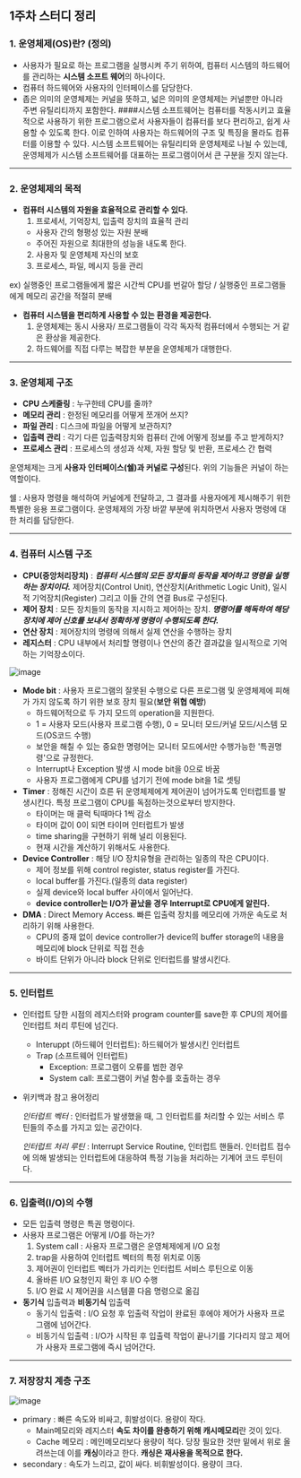 ## 1주차 스터디 정리

### 1. 운영체제(OS)란? (정의)
- 사용자가 필요로 하는 프로그램을 실행시켜 주기 위하여, 컴퓨터 시스템의 하드웨어를 관리하는 **시스템 소프트 웨어**의 하나이다.
- 컴퓨터 하드웨어와 사용자의 인터페이스를 담당한다.
- 좁은 의미의 운영체제는 커널을 뜻하고, 넓은 의미의 운영체제는 커널뿐만 아니라 주변 유틸리티까지 포함한다.
####시스템 소프트웨어는 컴퓨터를 작동시키고 효율적으로 사용하기 위한 프로그램으로서 사용자들이 컴퓨터를 보다 편리하고, 쉽게 사용할 수 있도록 한다. 이로 인하여 사용자는 하드웨어의 구조 및 특징을 몰라도 컴퓨터를 이용할 수 있다.
시스템 소프트웨어는 유틸리티와 운영체제로 나뉠 수 있는데, 운영체제가 시스템 소프트웨어를 대표하는 프로그램이어서 큰 구분을 짓지 않는다.

---
### 2. 운영체제의 목적
+ **컴퓨터 시스템의 자원을 효율적으로 관리할 수 있다.**
  1. 프로세서, 기억장치, 입출력 장치의 효율적 관리
  + 사용자 간의 형평성 있는 자원 분배
  + 주어진 자원으로 최대한의 성능을 내도록 한다.
  2. 사용자 및 운영체제 자신의 보호
  3. 프로세스, 파일, 메시지 등을 관리
  
ex) 실행중인 프로그램들에게 짧은 시간씩 CPU를 번갈아 할당 / 실행중인 프로그램들에게 메모리 공간을 적절히 분배

+ **컴퓨터 시스템을 편리하게 사용할 수 있는 환경을 제공한다.**
  1. 운영체제는 동시 사용자/ 프로그램들이 각각 독자적 컴퓨터에서 수행되는 거 같은 환상을 제공한다.
  2. 하드웨어를 직접 다루는 복잡한 부분을 운영체제가 대행한다.
---
  ### 3. 운영체제 구조
+ **CPU 스케줄링** : 누구한테 CPU를 줄까?
+ **메모리 관리** : 한정된 메모리를 어떻게 쪼개어 쓰지?
+ **파일 관리** : 디스크에 파일을 어떻게 보관하지?
+ **입출력 관리** : 각기 다른 입출력장치와 컴퓨터 간에 어떻게 정보를 주고 받게하지?
+ **프로세스 관리** : 프로세스의 생성과 삭제, 자원 할당 및 반환, 프로세스 간 협력

운영체제는 크게 **사용자 인터페이스(쉘)과 커널로 구성**된다. 위의 기능들은 커널이 하는 역할이다. 

쉘 : 사용자 명령을 해석하여 커널에게 전달하고, 그 결과를 사용자에게 제시해주기 위한 특별한 응용 프로그램이다. 운영체제의 가장 바깥 부분에 위치하면서 사용자 명령에 대한 처리를 담당한다.

---
  ### 4. 컴퓨터 시스템 구조
+ **CPU(중앙처리장치)** : ***컴퓨터 시스템의 모든 장치들의 동작을 제어하고 명령을 실행하는 장치이다.*** 제어장치(Control Unit), 연산장치(Arithmetic Logic Unit), 일시적 기억장치(Register) 그리고 이들 간의 연결 Bus로 구성된다.
+ **제어 장치** : 모든 장치들의 동작을 지시하고 제어하는 장치. ***명령어를 해독하여 해당 장치에 제어 신호를 보내서 정확하게 명령이 수행되도록 한다.*** 
+ **연산 장치** : 제어장치의 명령에 의해서 실제 연산을 수행하는 장치
+ **레지스터** : CPU 내부에서 처리할 명령이나 연산의 중간 결과값을 일시적으로 기억하는 기억장소이다.

![image](https://user-images.githubusercontent.com/94590894/186607119-178be6db-91f0-49e2-960c-528c09bd64a5.png)

  + **Mode bit** : 사용자 프로그램의 잘못된 수행으로 다른 프로그램 및 운영체제에 피해가 가지 않도록 하기 위한 보호 장치 필요(**보안 위협 예방**)
    + 하드웨어적으로 두 가지 모드의 operation을 지원한다.
    + 1 = 사용자 모드(사용자 프로그램 수행), 0 = 모니터 모드/커널 모드/시스템 모드(OS코드 수행)
    + 보안을 해칠 수 있는 중요한 명령어는 모니터 모드에서만 수행가능한 '특권명령'으로 규정한다.
    + Interrupt나 Exception 발생 시 mode bit을 0으로 바꿈
    + 사용자 프로그램에게 CPU를 넘기기 전에 mode bit을 1로 셋팅
  + **Timer** : 정해진 시간이 흐른 뒤 운영체제에게 제어권이 넘어가도록 인터럽트를 발생시킨다. 특정 프로그램이 CPU를 독점하는것으로부터 방지한다.
    + 타이머는 매 클럭 틱때마다 1씩 감소
    + 타이머 값이 0이 되면 타이머 인터럽트가 발생
    + time sharing을 구현하기 위해 널리 이용된다.
    + 현재 시간을 계산하기 위해서도 사용한다.
  + **Device Controller** : 해당 I/O 장치유형을 관리하는 일종의 작은 CPU이다.
    + 제어 정보를 위해 control register, status register를 가진다.
    + local buffer를 가진다.(일종의 data register)
    + 실제 device와 local buffer 사이에서 일어난다.
    + **device controller는 I/O가 끝났을 경우 Interrupt로 CPU에게 알린다.**
  + **DMA** : Direct Memory Access. 빠른 입출력 장치를 메모리에 가까운 속도로 처리하기 위해 사용한다.
    + CPU의 중재 없이 device controller가 device의 buffer storage의 내용을 메모리에 block 단위로 직접 전송
    + 바이트 단위가 아니라 block 단위로 인터럽트를 발생시킨다.

---
### 5. 인터럽트
+ 인터럽트 당한 시점의 레지스터와 program counter를 save한 후 CPU의 제어를 인터럽트 처리 루틴에 넘긴다.
  + Interuppt (하드웨어 인터럽트): 하드웨어가 발생시킨 인터럽트
  + Trap (소프트웨어 인터럽트)
    + Exception: 프로그램이 오류를 범한 경우
    + System call: 프로그램이 커널 함수를 호출하는 경우
    
  
+ 위키백과 참고 용어정리

  *인터럽트 벡터* : 인터럽트가 발생했을 때, 그 인터럽트를 처리할 수 있는 서비스 루틴들의 주소를 가지고 있는 공간이다.

  *인터럽트 처리 루틴* : Interrupt Service Routine, 인터럽트 핸들러. 인터럽트 접수에 의해 발생되는 인터럽트에 대응하여 특정 기능을 처리하는 기계어 코드 루틴이다.

---
### 6. 입출력(I/O)의 수행
+ 모든 입출력 명령은 특권 명령이다.
+ 사용자 프로그램은 어떻게 I/O를 하는가?
  1. System call : 사용자 프로그램은 운영체제에게 I/O 요청
  2. trap을 사용하여 인터럽트 벡터의 특정 위치로 이동
  3. 제어권이 인터럽트 벡터가 가리키는 인터럽트 서비스 루틴으로 이동
  4. 올바른 I/O 요청인지 확인 후 I/O 수행
  5. I/O 완료 시 제어권을 시스템콜 다음 명령으로 옮김
+ **동기식** 입출력과 **비동기식** 입출력
  + 동기식 입출력 : I/O 요청 후 입출력 작업이 완료된 후에야 제어가 사용자 프로그램에 넘어간다.
  + 비동기식 입출력 : I/O가 시작된 후 입출력 작업이 끝나기를 기다리지 않고 제어가 사용자 프로그램에 즉시 넘어간다.

---
### 7. 저장장치 계층 구조
![image](https://user-images.githubusercontent.com/94590894/186809656-3352659f-3a4c-4d30-8f09-3a864567e743.png)
 + primary : 빠른 속도와 비싸고, 휘발성이다. 용량이 작다.
   + Main메모리와 레지스터 **속도 차이를 완충하기 위해 캐시메모리**란 것이 있다.
   + Cache 메모리 : 메인메모리보다 용량이 적다. 당장 필요한 것만 밑에서 위로 올려쓰는데 이를 **캐싱**이라고 한다. **캐싱은 재사용을 목적으로 한다.**
 + secondary : 속도가 느리고, 값이 싸다. 비휘발성이다. 용량이 크다.